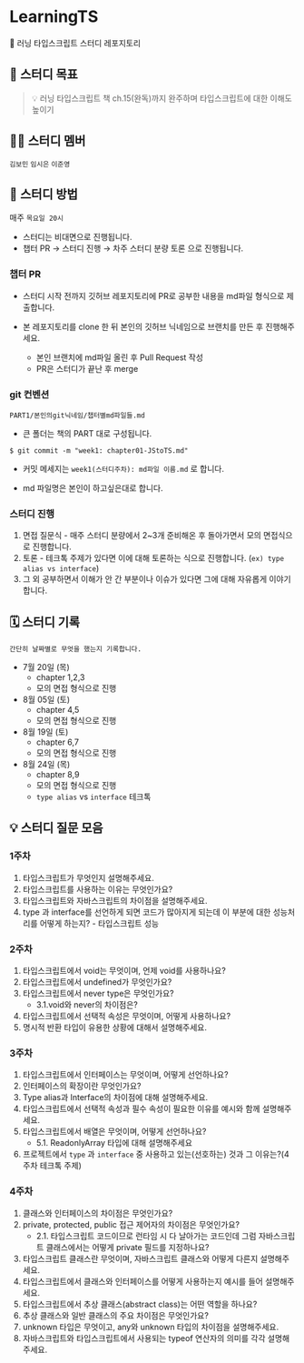 # LearningTS

📘 러닝 타입스크립트 스터디 레포지토리

## 🔆 스터디 목표

> 💡 러닝 타입스크립트 책 ch.15(완독)까지 완주하며 타입스크립트에 대한 이해도 높이기

## 👩‍💻 스터디 멤버

`김보민` `임시은` `이준영`

## 🔎 스터디 방법

매주 `목요일 20시`

- 스터디는 비대면으로 진행됩니다.
- 챕터 PR → 스터디 진행 → 차주 스터디 분량 토론 으로 진행됩니다.

### 챕터 PR

- 스터디 시작 전까지 깃허브 레포지토리에 PR로 공부한 내용을 md파일 형식으로 제출합니다.
- 본 레포지토리를 clone 한 뒤 본인의 깃허브 닉네임으로 브랜치를 만든 후 진행해주세요.

  - 본인 브랜치에 md파일 올린 후 Pull Request 작성
  - PR은 스터디가 끝난 후 merge

### git 컨벤션

`PART1/본인의git닉네임/챕터별md파일들.md`

- 큰 폴더는 책의 PART 대로 구성됩니다.

```shell
$ git commit -m "week1: chapter01-JStoTS.md"
```

- 커밋 메세지는 `week1(스터디주차): md파일 이름.md` 로 합니다.

- md 파일명은 본인이 하고싶은대로 합니다.

### 스터디 진행

1. 면접 질문식 - 매주 스터디 분량에서 2~3개 준비해온 후 돌아가면서 모의 면접식으로 진행합니다.
2. 토론 - 테크톡 주제가 있다면 이에 대해 토론하는 식으로 진행합니다. (`ex) type alias vs interface`)
3. 그 외 공부하면서 이해가 안 간 부분이나 이슈가 있다면 그에 대해 자유롭게 이야기합니다.

## 🗓️ 스터디 기록

`간단히 날짜별로 무엇을 했는지 기록합니다.`

- 7월 20일 (목)
  - chapter 1,2,3
  - 모의 면접 형식으로 진행
- 8월 05일 (토)
  - chapter 4,5
  - 모의 면접 형식으로 진행
- 8월 19일 (토)
  - chapter 6,7
  - 모의 면접 형식으로 진행
- 8월 24일 (목)
  - chapter 8,9
  - 모의 면접 형식으로 진행
  - `type alias` vs `interface` 테크톡

## 💡 스터디 질문 모음

### 1주차

1. 타입스크립트가 무엇인지 설명해주세요.
2. 타입스크립트를 사용하는 이유는 무엇인가요?
3. 타입스크립트와 자바스크립트의 차이점을 설명해주세요.
4. type 과 interface를 선언하게 되면 코드가 많아지게 되는데 이 부분에 대한 성능처리를 어떻게 하는지? - 타입스크립트 성능

### 2주차

1. 타입스크립트에서 void는 무엇이며, 언제 void를 사용하나요?
2. 타입스크립트에서 undefined가 무엇인가요?
3. 타입스크립트에서 never type은 무엇인가요?
   - 3.1.void와 never의 차이점은?
4. 타입스크립트에서 선택적 속성은 무엇이며, 어떻게 사용하나요?
5. 명시적 반환 타입이 유용한 상황에 대해서 설명해주세요.

### 3주차

1. 타입스크립트에서 인터페이스는 무엇이며, 어떻게 선언하나요?
2. 인터페이스의 확장이란 무엇인가요?
3. Type alias과 Interface의 차이점에 대해 설명해주세요.
4. 타입스크립트에서 선택적 속성과 필수 속성이 필요한 이유를 예시와 함께 설명해주세요.
5. 타입스크립트에서 배열은 무엇이며, 어떻게 선언하나요?
   - 5.1. ReadonlyArray 타입에 대해 설명해주세요
6. 프로젝트에서 `type` 과 `interface` 중 사용하고 있는(선호하는) 것과 그 이유는?(4주차 테크톡 주제)

### 4주차

1. 클래스와 인터페이스의 차이점은 무엇인가요?
2. private, protected, public 접근 제어자의 차이점은 무엇인가요?
   - 2.1. 타입스크립트 코드이므로 런타임 시 다 날아가는 코드인데 그럼 자바스크립트 클래스에서는 어떻게 private 필드를 지정하나요?
3. 타입스크립트 클래스란 무엇이며, 자바스크립트 클래스와 어떻게 다른지 설명해주세요.
4. 타입스크립트에서 클래스와 인터페이스를 어떻게 사용하는지 예시를 들어 설명해주세요.
5. 타입스크립트에서 추상 클래스(abstract class)는 어떤 역할을 하나요?
6. 추상 클래스와 일반 클래스의 주요 차이점은 무엇인가요?
7. unknown 타입은 무엇이고, any와 unknown 타입의 차이점을 설명해주세요.
8. 자바스크립트와 타입스크립트에서 사용되는 typeof 연산자의 의미를 각각 설명해주세요.
